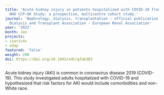 ```yaml
---
title: 'Acute kidney injury in patients hospitalized with COVID-19 from the ISARIC
  WHO CCP-UK Study: a prospective, multicentre cohort study.'
journal: 'Nephrology, dialysis, transplantation : official publication of the European
  Dialysis and Transplant Association - European Renal Association'
year: '2022'
month: Jan
projects:
- isaric4c
- odap
featured: 'false'
weight: 200
doi: https://doi.org/10.1093/ndt/gfab303
---
```


Acute kidney injury (AKI) is common in coronavirus disease 2019 (COVID-19). This study investigated adults hospitalized with COVID-19 and hypothesized that risk factors for AKI would include comorbidities and non-White race.